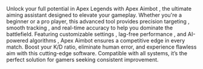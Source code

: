 Unlock your full potential in Apex Legends with Apex Aimbot , the ultimate aiming assistant designed to elevate your gameplay. Whether you're a beginner or a pro player, this advanced tool provides precision targeting , smooth tracking , and real-time accuracy to help you dominate the battlefield. Featuring customizable settings , lag-free performance , and AI-powered algorithms , Apex Aimbot ensures a competitive edge in every match. Boost your K/D ratio, eliminate human error, and experience flawless aim with this cutting-edge software. Compatible with all systems, it’s the perfect solution for gamers seeking consistent improvement.
